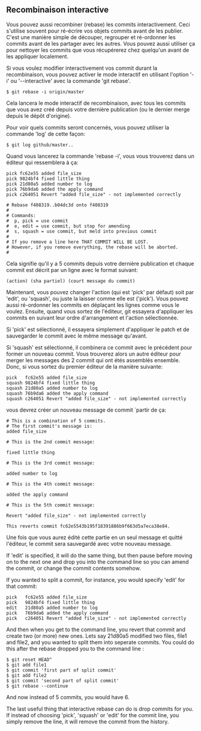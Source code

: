 ## Recombinaison interactive ##

Vous pouvez aussi recombiner (rebase) les commits interactivement.
Ceci s'utilise souvent pour ré-écrire vos objets commits avant de les publier.
C'est une manière simple de découper, regrouper et ré-ordonner les commits
avant de les partager avec les autres. Vous pouvez aussi utiliser ça pour
nettoyer les commits que vous récupérerez chez quelqu'un avant de les appliquer
localement.

Si vous voulez modifier interactivement vos commit durant la recombinaison,
vous pouvez activer le mode interactif en utilisant l'option '-i' ou
'--interactive' avec la commande 'git rebase'.

	$ git rebase -i origin/master

Cela lancera le mode interactif de recombinaison, avec tous les commits
que vous avez créé depuis votre dernière publication (ou le dernier
merge depuis le dépôt d'origine).

Pour voir quels commits seront concernés, vous pouvez utiliser la
commande 'log' de cette façon:
	
	$ git log github/master..

Quand vous lancerez la commande 'rebase -i', vous vous trouverez dans
un éditeur qui ressemblera à ça:

	pick fc62e55 added file_size
	pick 9824bf4 fixed little thing
	pick 21d80a5 added number to log
	pick 76b9da6 added the apply command
	pick c264051 Revert "added file_size" - not implemented correctly

	# Rebase f408319..b04dc3d onto f408319
	#
	# Commands:
	#  p, pick = use commit
	#  e, edit = use commit, but stop for amending
	#  s, squash = use commit, but meld into previous commit
	#
	# If you remove a line here THAT COMMIT WILL BE LOST.
	# However, if you remove everything, the rebase will be aborted.
	#

Cela signifie qu'il y a 5 commits depuis votre dernière publication et
chaque commit est décrit par un ligne avec le format suivant:

	(action) (sha partiel) (court message du commit)
	
Maintenant, vous pouvez changer l'action (qui est 'pick' par défaut) soit
par 'edit', ou 'squash', ou juste la laisser comme elle est ('pick').
Vous pouvez aussi ré-ordonner les commits en déplaçant les lignes comme
vous le voulez. Ensuite, quand vous sortez de l'éditeur, git essayera
d'appliquer les commits en suivant leur ordre d'arrangement et l'action
sélectionnée.

Si 'pick' est sélectionné, il essayera simplement d'appliquer le patch et
de sauvegarder le commit avec le même message qu'avant.

Si 'squash' est sélectionné, il combinera ce commit avec le précédent pour
former un nouveau commit. Vous trouverez alors un autre éditeur pour merger
les messages des 2 commit qui ont étés assemblés ensemble. Donc, si vous
sortez du premier éditeur de la manière suivante:

	pick   fc62e55 added file_size
	squash 9824bf4 fixed little thing
	squash 21d80a5 added number to log
	squash 76b9da6 added the apply command
	squash c264051 Revert "added file_size" - not implemented correctly

vous devrez créer un nouveau message de commit `partir de ça:

	# This is a combination of 5 commits.
	# The first commit's message is:
	added file_size

	# This is the 2nd commit message:

	fixed little thing

	# This is the 3rd commit message:

	added number to log

	# This is the 4th commit message:

	added the apply command

	# This is the 5th commit message:

	Revert "added file_size" - not implemented correctly

	This reverts commit fc62e5543b195f18391886b9f663d5a7eca38e84.

Une fois que vous aurez édité cette partie en un seul message et quitté
l'éditeur, le commit sera sauvegardé avec votre nouveau message.

If 'edit' is specified, it will do the same thing, but then pause before 
moving on to the next one and drop you into the command line so you can 
amend the commit, or change the commit contents somehow.

If you wanted to split a commit, for instance, you would specify 'edit' for
that commit:

	pick   fc62e55 added file_size
	pick   9824bf4 fixed little thing
	edit   21d80a5 added number to log
	pick   76b9da6 added the apply command
	pick   c264051 Revert "added file_size" - not implemented correctly

And then when you get to the command line, you revert that commit and create
two (or more) new ones.  Lets say 21d80a5 modified two files, file1 and file2,
and you wanted to split them into seperate commits.  You could do this after
the rebase dropped you to the command line :

	$ git reset HEAD^
	$ git add file1
	$ git commit 'first part of split commit'
	$ git add file2
	$ git commit 'second part of split commit'
	$ git rebase --continue
	
And now instead of 5 commits, you would have 6.

The last useful thing that interactive rebase can do is drop commits for you.
If instead of choosing 'pick', 'squash' or 'edit' for the commit line, you 
simply remove the line, it will remove the commit from the history.